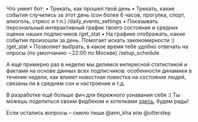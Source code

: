 Что умеет бот:
• Трекать, как прошел твой день
• Трекать, какие события случились за этот день (сон более 6 часов, прогулка, спорт, алкоголь, стресс и т.п.) /daily_events_settings
• Показывать персональный интерактивный график твоего состояния и средних оценок наших подписчиков /get_stat
• На графике отображать, какие события произошли за день. Помогает искать закономерности :) /get_stat
• Позволяет выбрать, в какое время тебе удобно отвечать на опросы (по умолчанию – 22:00 по Москве) /setup_schedule

А ещё примерно раз в неделю мы делимся интересной статистикой и фактами на основе данных всех подписчиков: особенности динамики в течение недели, как влияет новостная повестка на состояние людей, связаны ли в среднем сон и настроение и т.д.

В разработке ещё больше фич для бережного узнавания себя :)
Ты можешь поделиться своим фидбеком и хотелками [здесь](https://forms.gle/vDrswFF49tNqiYeH6), будем рады!

Если остались вопросы – смело пиши @ann_kha или @utterstep